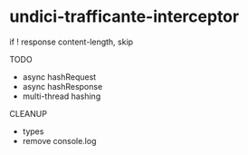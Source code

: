 # undici-trafficante-interceptor


if ! response content-length, skip

TODO

- async hashRequest
- async hashResponse
- multi-thread hashing

CLEANUP

- types
- remove console.log
